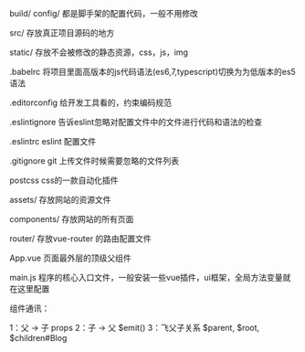 build/ config/ 都是脚手架的配置代码，一般不用修改

src/ 存放真正项目源码的地方

static/ 存放不会被修改的静态资源，css，js，img

.babelrc 将项目里面高版本的js代码语法(es6,7,typescript)切换为为低版本的es5语法

.editorconfig 给开发工具看的，约束编码规范

.eslintignore 告诉eslint忽略对配置文件中的文件进行代码和语法的检查

.eslintrc eslint 配置文件

.gitignore git 上传文件时候需要忽略的文件列表

postcss css的一款自动化插件

assets/ 存放网站的资源文件

components/ 存放网站的所有页面

router/ 存放vue-router 的路由配置文件

App.vue 页面最外层的顶级父组件

main.js 程序的核心入口文件，一般安装一些vue插件，ui框架，全局方法变量就在这里配置


组件通讯：

 1：父 -> 子 props
 2：子 -> 父 $emit()
 3：飞父子关系 $parent, $root, $children#Blog
